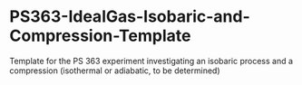 # PS363-IdealGas-Isobaric-and-Compression-Template
Template for the PS 363 experiment investigating an isobaric process and a compression (isothermal or adiabatic, to be determined)
